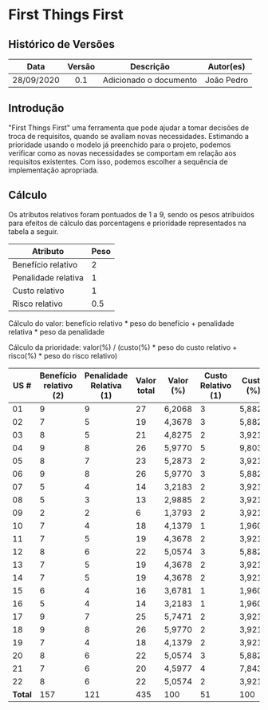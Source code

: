 # First Things First

## Histórico de Versões

|   Data   | Versão |           Descrição           |             Autor(es)              |
|:--------:|:------:|:-----------------------------:|:----------------------------------:|
| 28/09/2020 | 0.1 | Adicionado o documento | João Pedro |

## Introdução
"First Things First" uma ferramenta que pode ajudar a tomar decisões de troca de requisitos, quando se avaliam novas necessidades. Estimando a prioridade usando o modelo já preenchido para o projeto, podemos verificar como as novas necessidades se comportam em relação aos requisitos existentes. Com isso, podemos escolher a sequência de implementação apropriada.

## Cálculo
Os atributos relativos foram pontuados de 1 a 9, sendo os pesos atribuídos para efeitos de cálculo das porcentagens e prioridade representados na tabela a seguir.

Atributo | Peso
|--------| --|
|Benefício relativo| 2|
|Penalidade relativa| 1|
|Custo relativo| 1|
|Risco relativo| 0.5|

Cálculo do valor: benefício relativo * peso do benefício + penalidade relativa * peso da penalidade

Cálculo da prioridade: valor(%) / (custo(%) * peso do custo relativo + risco(%) * peso do risco relativo)

US #|Benefício relativo (2) |Penalidade Relativa (1) |Valor total |Valor (%) |Custo Relativo (1)|Custo (%)|Risco relativo (0.5) |Risco(%) |Prioridade|
|--|---|---|---|---|---|---|---|---|---|
|01| 9| 9| 27| 6,2068| 3| 5,8823| 3| 3,7037| 0,80251869953388543|
|02| 7| 5| 19| 4,3678| 3| 5,8823| 3| 3,7037| 0,56474208542632353|
|03| 8| 5| 21| 4,8275| 2| 3,9215| 3| 3,7037| 0,83616964154260524|
|04| 9| 8| 26| 5,9770| 5| 9,8039| 7| 8,6419| 0,42315493615861407|
|05| 8| 7| 23| 5,2873| 2| 3,9215| 4| 4,9382| 0,82735580383688542|
|06| 9| 8| 26| 5,9770| 3| 5,8823| 4| 4,9382| 0,71568838757573580|
|07| 5| 4| 14| 3,2183| 2| 3,9215| 3| 3,7037| 0,55744065403968233|
|08| 5| 3| 13| 2,9885| 2| 3,9215| 3| 3,7037| 0,51763707379597633|
|09| 2| 2| 6 | 1,3793| 2| 3,9215| 2| 2,4691| 0,26751098224415977|
|10| 7| 4| 18| 4,1379| 1| 1,9607| 3| 3,7037| 1,08533658574969508|
|11| 7| 5| 19| 4,3678| 2| 3,9215| 3| 3,7037| 0,75654516008902976|
|12| 8| 6| 22| 5,0574| 3| 5,8823| 5| 6,1728| 0,56389443286094974|
|13| 7| 5| 19| 4,3678| 2| 3,9215| 5| 6,1728| 0,62326802608484710|
|14| 7| 5| 19| 4,3678| 2| 3,9215| 5| 6,1728| 0,62326802608484710|
|15| 6| 4| 16| 3,6781| 1| 1,9607| 3| 3,7037| 0,96473488872277084|
|16| 5| 4| 14| 3,2183| 1| 1,9607| 2| 2,4691| 1,00721383303340896|
|17| 9| 7| 25| 5,7471| 2| 3,9215| 3| 3,7037| 0,99545324638208319|
|18| 9| 8| 26| 5,9770| 2| 3,9215| 4| 4,9382| 0,93527994241542265|
|19| 7| 4| 18| 4,1379| 2| 3,9215| 3| 3,7037| 0,71672425887916027|
|20| 8| 6| 22| 5,0574| 3| 5,8823| 5| 6,1728| 0,56389443286094974|
|21| 7| 6| 20| 4,5977| 4| 7,8431| 5| 6,1728| 0,42066883206002104|
|22| 8| 6| 22| 5,0574| 2| 3,9215| 3| 3,7037| 0,87599054275247473|
**Total**| 157| 121| 435| 100| 51| 100| 81| | --|